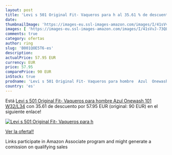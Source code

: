 ```yaml
---
layout: post
title: 'Levi s 501 Original Fit- Vaqueros para h al 35.61 % de descuento'
date: 
thumbnailImage: 'https://images-eu.ssl-images-amazon.com/images/I/41sVvJ-73QL._SL200_.jpg'
images: [ 'https://images-eu.ssl-images-amazon.com/images/I/41sVvJ-73QL._SL200_.jpg' ]
comments: true
category: ofertas
author: ring
slug: 'B001QOE5T6-es'
description:
actualPrice: 57.95 EUR
currency: EUR
price: 57.95
comparePrice: 90 EUR
inStock: true
prodname: 'Levi s 501 Original Fit- Vaqueros para hombre  Azul  Onewash 101   W32/L34'
country: 'es'
---
```


Está [Levi s 501 Original Fit- Vaqueros para hombre  Azul  Onewash 101   W32/L34](https://www.amazon.es/dp/B001QOE5T6/?tag=tolees-21) con 35.61 de descuento por 57.95 EUR (original: 90 EUR) en el siguiente enlace!

[![Levi s 501 Original Fit- Vaqueros para h](https://images-eu.ssl-images-amazon.com/images/I/41sVvJ-73QL._SL200_.jpg)](https://www.amazon.es/dp/B001QOE5T6/?tag=tolees-21)

[Ver la oferta!!](https://www.amazon.es/dp/B001QOE5T6/?tag=tolees-21)

Links participate in Amazon Associate program and might generate a comission on qualifying sales


